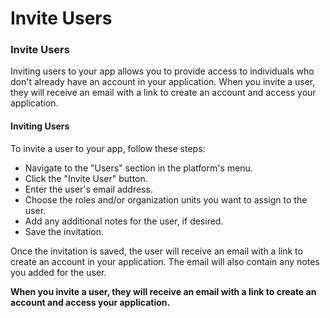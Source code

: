 # Invite Users

### Invite Users

Inviting users to your app allows you to provide access to individuals who don't already have an account in your application. When you invite a user, they will receive an email with a link to create an account and access your application.

#### Inviting Users

To invite a user to your app, follow these steps:

* Navigate to the "Users" section in the platform's menu.
* Click the "Invite User" button.
* Enter the user's email address.
* Choose the roles and/or organization units you want to assign to the user.
* Add any additional notes for the user, if desired.
* Save the invitation.

Once the invitation is saved, the user will receive an email with a link to create an account in your application. The email will also contain any notes you added for the user.

**When you invite a user, they will receive an email with a link to create an account and access your application.**
